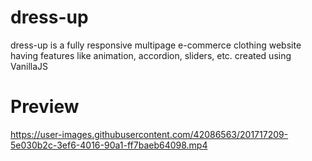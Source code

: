 # dress-up
dress-up is a fully responsive  multipage e-commerce clothing website  having features like animation, accordion, sliders, etc. created using VanillaJS

# Preview


https://user-images.githubusercontent.com/42086563/201717209-5e030b2c-3ef6-4016-90a1-ff7baeb64098.mp4

